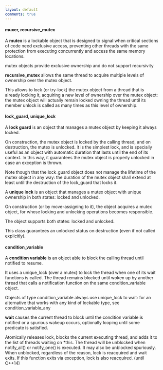 ```yaml
---
layout: default
comments: true
---
```



#### muxer, recursive_mutex

A **mutex** is a lockable object that is designed to signal when critical sections of code need exclusive access, preventing other threads with the same protection from executing concurrently and access the same memory locations.

mutex objects provide exclusive ownership and do not support recursivity

**recursive_mutex** allows the same thread to acquire multiple levels of ownership over the mutex object.

This allows to lock (or try-lock) the mutex object from a thread that is already locking it, acquiring a new level of ownership over the mutex object: the mutex object will actually remain locked owning the thread until its member unlock is called as many times as this level of ownership.

#### lock_guard, unique_lock

A **lock guard** is an object that manages a mutex object by keeping it always locked.

On construction, the mutex object is locked by the calling thread, and on destruction, the mutex is unlocked. It is the simplest lock, and is specially useful as an object with automatic duration that lasts until the end of its context. In this way, it guarantees the mutex object is properly unlocked in case an exception is thrown.

Note though that the lock_guard object does not manage the lifetime of the mutex object in any way: the duration of the mutex object shall extend at least until the destruction of the lock_guard that locks it.

A **unique lock** is an object that manages a mutex object with unique ownership in both states: locked and unlocked.

On construction (or by move-assigning to it), the object acquires a mutex object, for whose locking and unlocking operations becomes responsible.

The object supports both states: locked and unlocked.

This class guarantees an unlocked status on destruction (even if not called explicitly). 

#### condition_variable

A **condition variable** is an object able to block the calling thread until notified to resume.

It uses a unique_lock (over a mutex) to lock the thread when one of its wait functions is called. The thread remains blocked until woken up by another thread that calls a notification function on the same condition_variable object.

Objects of type condition_variable always use unique_lock<mutex> to wait: for an alternative that works with any kind of lockable type, see condition_variable_any

**wait** causes the current thread to block until the condition variable is notified or a spurious wakeup occurs, optionally looping until some predicate is satisfied.

Atomically releases lock, blocks the current executing thread, and adds it to the list of threads waiting on *this. The thread will be unblocked when notify_all() or notify_one() is executed. It may also be unblocked spuriously. When unblocked, regardless of the reason, lock is reacquired and wait exits. If this function exits via exception, lock is also reacquired. (until C++14)